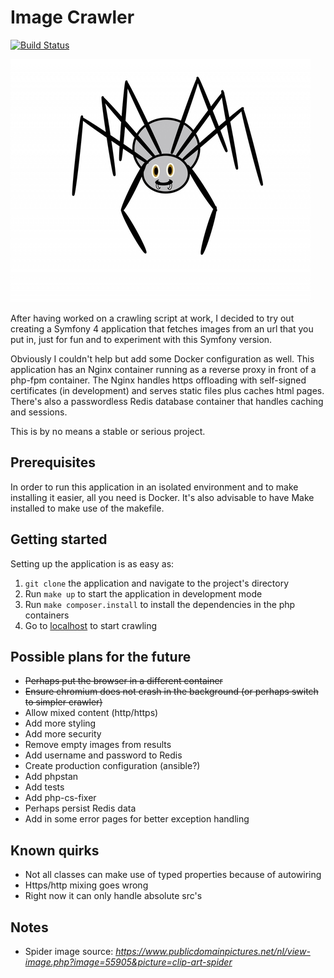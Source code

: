 # Image Crawler

[![Build Status](https://travis-ci.com/survivorbat/image-crawler.svg?branch=master)](https://travis-ci.com/survivorbat/image-crawler)

![Spider image](src/public/img/spider.jpg "Spider image")

After having worked on a crawling script at work, I decided to try out creating a Symfony
4 application that fetches images from an url that you put in, just for fun and
to experiment with this Symfony version.

Obviously I couldn't help but add some Docker configuration as well. This application
has an Nginx container running as a reverse proxy in front of a php-fpm container.
The Nginx handles https offloading with self-signed certificates (in development) and
serves static files plus caches html pages. There's also a passwordless Redis database
container that handles caching and sessions.

This is by no means a stable or serious project.

## Prerequisites

In order to run this application in an isolated environment and to make installing it
easier, all you need is Docker. It's also advisable to have Make installed to
make use of the makefile.

## Getting started

Setting up the application is as easy as:
1. `git clone` the application and navigate to the project's directory
2. Run `make up` to start the application in development mode
3. Run `make composer.install` to install the dependencies in the php containers
4. Go to [localhost](https://localhost) to start crawling

## Possible plans for the future

- ~~Perhaps put the browser in a different container~~
- ~~Ensure chromium does not crash in the background (or perhaps switch to simpler crawler)~~
- Allow mixed content (http/https)
- Add more styling
- Add more security
- Remove empty images from results
- Add username and password to Redis
- Create production configuration (ansible?)
- Add phpstan
- Add tests
- Add php-cs-fixer
- Perhaps persist Redis data
- Add in some error pages for better exception handling

## Known quirks

- Not all classes can make use of typed properties because of autowiring
- Https/http mixing goes wrong
- Right now it can only handle absolute src's

## Notes

- Spider image source: _https://www.publicdomainpictures.net/nl/view-image.php?image=55905&picture=clip-art-spider_
